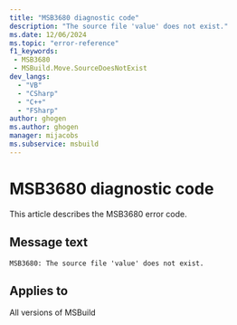 ```yaml
---
title: "MSB3680 diagnostic code"
description: "The source file 'value' does not exist."
ms.date: 12/06/2024
ms.topic: "error-reference"
f1_keywords:
 - MSB3680
 - MSBuild.Move.SourceDoesNotExist
dev_langs:
  - "VB"
  - "CSharp"
  - "C++"
  - "FSharp"
author: ghogen
ms.author: ghogen
manager: mijacobs
ms.subservice: msbuild
---
```


# MSB3680 diagnostic code

<!-- :::ErrorDefinitionDescription::: -->
<!-- :::editable-content name="introDescription"::: -->
This article describes the MSB3680 error code.
<!-- :::editable-content-end::: -->

## Message text

`MSB3680: The source file 'value' does not exist.`

<!-- :::editable-content name="postOutputDescription"::: -->
<!--
{StrBegin="MSB3680: "}
-->
<!-- :::editable-content-end::: -->
<!-- :::ErrorDefinitionDescription-end::: -->

## Applies to

All versions of MSBuild
